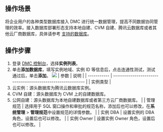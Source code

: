 ## 操作场景

将企业用户的各种类型数据库接入 DMC 进行统一数据管理，提高不同数据协同管理的效率。接入数据库部署形态支持本地自建、CVM 自建、腾讯云数据库或者其他云厂商数据库，具体请参考 [支持的数据库]()。

## 操作步骤

1. 登录 [DMC 控制台](https://dms.cloud.tencent.com/v3/cooperations/#/)，选择**实例列表**。
2. 单击**添加数据库**，填写实例地域、实例 ID 等信息后，点击连通性测试，测试通过后，单击**添加**。
   ![](https://qcloudimg.tencent-cloud.cn/raw/4a667086fc92c22ce2414d008cd5fdba.png)
| 参数        | 说明                                                         |
| ----------- | ------------------------------------------------------------ |
| 实例类型    | <li>云实例：源头数据库为腾讯云数据库实例。<li>CVM 自建：源头数据库为 CVM 上的自建数据库。<li>公网自建：源头数据库为本地自建数据库或者第三方云厂商数据库。 |
| 管理规范    | 选择用于 SQL 窗口操作和审批的规范名称，添加后也可以修改，在**系统管理** > **管理规范**中设置规范的详情参数。 |
| 实例 DBA    | 设置实例的 DBA 角色，设置后也可以修改。                      |
| 实例  Owner | 设置实例 Owner 角色，设置后也可以修改。                      |

